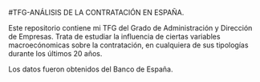 #TFG-ANÁLISIS DE LA CONTRATACIÓN EN ESPAÑA.

Este repositorio contiene mi TFG del Grado de Administración y Dirección de Empresas.
Trata de estudiar la influencia de ciertas variables macroecónomicas sobre la contratación,
en cualquiera de sus tipologías durante los últimos 20 años.

Los datos fueron obtenidos del Banco de España.
